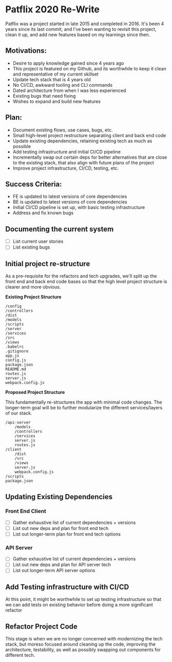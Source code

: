 # Patflix 2020 Re-Write
Patflix was a project started in late 2015 and completed in 2016. It's been 4 years since its last commit, and I've been wanting to revisit this project, clean it up, and add new features based on my learnings since then.

## **Motivations:**

- Desire to apply knowledge gained since 4 years ago
- This project is featured on my Github, and its worthwhile to keep it clean and representative of my current skillset
- Update tech stack that is 4 years old
- No CI/CD, awkward tooling and CLI commands
- Dated architecture from when I was less experienced
- Existing bugs that need fixing
- Wishes to expand and build new features

## **Plan:**

- Document existing flows, use cases, bugs, etc.
- Small high-level project restructure separating client and back end code
- Update existing dependencies, retaining existing tech as much as possible
- Add testing infrastructure and initial CI/CD pipeline
- Incrementally swap out certain deps for better alternatives that are close to the existing stack, that also align with future plans of the project
- Improve project infrastructure, CI/CD, testing, etc.

## **Success Criteria:**

- FE is updated to latest versions of core dependencies
- BE is updated to latest versions of core dependencies
- Initial CI/CD pipeline is set up, with basic testing infrastructure
- Address and fix known bugs

## Documenting the current system

- [ ]  List current user stories
- [ ]  List existing bugs

## Initial project re-structure

As a pre-requisite for the refactors and tech upgrades, we'll split up the front end and back end code bases so that the high level project structure is clearer and more obvious.

**Existing Project Structure**

    /config
    /controllers
    /dist
    /models
    /scripts
    /server
    /services
    /src
    /views
    .babelrc
    .gitignore
    app.js
    config.js
    package.json
    README.md
    routes.js
    server.js
    webpack.config.js

**Proposed Project Structure**

This fundamentally re-structures the app with minimal code changes. The longer-term goal will be to further modularize the different services/layers of our stack.

    /api-server
    	/models
    	/controllers
    	/services
    	server.js
    	routes.js
    /client
    	/dist
    	/src
    	/views
    	server.js
    	webpack.config.js
    /scripts
    package.json

## Updating Existing Dependencies

### **Front End Client**

- [ ]  Gather exhaustive list of current dependencies + versions
- [ ]  List out new deps and plan for front end tech
- [ ]  List out longer-term plan for front end tech options

### API Server

- [ ]  Gather exhaustive list of current dependencies + versions
- [ ]  List out new deps and plan for API server tech
- [ ]  List out longer-term API server options

## Add Testing infrastructure with CI/CD

At this point, it might be worthwhile to set up testing infrastructure so that we can add tests on existing behavior before doing a more significant refactor

## Refactor Project Code

This stage is when we are no longer concerned with modernizing the tech stack, but moreso focused around cleaning up the code, improving the architecture, testability, as well as possibly swapping out components for different tech.